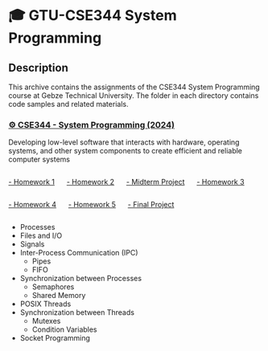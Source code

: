 # 🎓 GTU-CSE344 System Programming

## Description

This archive contains the assignments of the CSE344 System Programming course at Gebze Technical University. The folder in each directory contains code samples and related materials.

<h3><a href="https://github.com/aykutssert/CSE344SystemProgramming/tree/main">⚙️ CSE344 - System Programming (2024)</a></h3>

Developing low-level software that interacts with hardware, operating systems, and other system components to create efficient and reliable computer systems

<p style="display: inline-block; margin-right: 20px;"><a href="https://github.com/aykutssert/CSE344SystemProgramming/tree/main/Homework1">- Homework 1</a></p>
<p style="display: inline-block; margin-right: 20px;"><a href="https://github.com/aykutssert/CSE344SystemProgramming/tree/main/Homework2">- Homework 2</a></p>
<p style="display: inline-block; margin-right: 20px;"><a href="https://github.com/aykutssert/CSE344SystemProgramming/tree/main/MidtermProject">- Midterm Project</a></p>
<p style="display: inline-block; margin-right: 20px;"><a href="https://github.com/aykutssert/CSE344SystemProgramming/tree/main/Homework3">- Homework 3</a></p>
<p style="display: inline-block; margin-right: 20px;"><a href="https://github.com/aykutssert/CSE344SystemProgramming/tree/main/Homework4">- Homework 4</a></p>
<p style="display: inline-block; margin-right: 20px;"><a href="https://github.com/aykutssert/CSE344SystemProgramming/tree/main/Homework5">- Homework 5</a></p>
<p style="display: inline-block; margin-right: 20px;"><a href="https://github.com/aykutssert/CSE344SystemProgramming/tree/main/FinalProject">- Final Project</a></p>

- Processes
- Files and I/O
- Signals
- Inter-Process Communication (IPC)
  - Pipes
  - FIFO
- Synchronization between Processes
  - Semaphores
  - Shared Memory
- POSIX Threads
- Synchronization between Threads
  - Mutexes
  - Condition Variables
- Socket Programming

